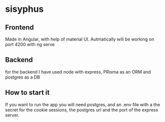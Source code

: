 # sisyphus

## Frontend
Made in Angular, with help of material UI.
Autmatically will be working on port 4200 with ng serve

## Backend
for the backend I have used node with express, PRisma as an ORM and postgres as a DB

## How to start it
If you want to run the app you will need postgres, and an .env file 
with a the secret for the cookie sessions, the postgres url and the port of the 
express server.
